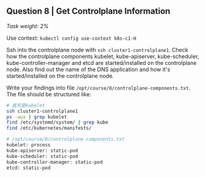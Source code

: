 ## Question 8 | Get Controlplane Information

*Task weight: 2%*

 

Use context: `kubectl config use-context k8s-c1-H`

 

Ssh into the controlplane node with `ssh cluster1-controlplane1`. Check how the controlplane components kubelet, kube-apiserver, kube-scheduler, kube-controller-manager and etcd are started/installed on the controlplane node. Also find out the name of the DNS application and how it's started/installed on the controlplane node.

Write your findings into file `/opt/course/8/controlplane-components.txt`. The file should be structured like:

````bash
# 首先是kubelet
ssh cluster1-controlplane1
ps -aux | grep kubelet 
find /etc/systemd/system/ | grep kube
find /etc/kubernetes/manifests/
````

````bash
# /opt/course/8/controlplane-components.txt
kubelet: process
kube-apiserver: static-pod
kube-scheduler: static-pod
kube-controller-manager: static-pod
etcd: static-pod
````

